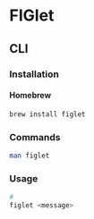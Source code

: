 # FIGlet

## CLI

### Installation

#### Homebrew

```sh
brew install figlet
```

### Commands

```sh
man figlet
```

### Usage

```sh
#
figlet <message>
```
